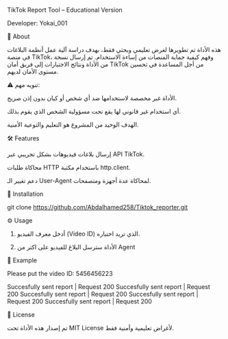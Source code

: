 TikTok Report Tool – Educational Version

Developer: Yokai_001

📌 About

هذه الأداة تم تطويرها لغرض تعليمي وبحثي فقط، بهدف دراسة آلية عمل أنظمة البلاغات في منصة TikTok، وفهم كيفية حماية المنصات من إساءة الاستخدام.
تم إرسال نسخة من الأداة ونتائج الاختبارات إلى فريق أمان TikTok من أجل المساعدة في تحسين مستوى الأمان لديهم.

⚠️ تنويه مهم:

الأداة غير مخصصة لاستخدامها ضد أي شخص أو كيان بدون إذن صريح.

أي استخدام غير قانوني لها يقع تحت مسؤولية الشخص الذي يقوم بذلك.

الهدف الوحيد من المشروع هو التعليم والتوعية الأمنية.


🛠 Features

إرسال بلاغات فيديوهات بشكل تجريبي عبر API TikTok.

محاكاة طلبات HTTP باستخدام مكتبة http.client.

دعم تغيير الـ User-Agent لمحاكاة عدة أجهزة ومتصفحات.


📂 Installation

git clone https://github.com/Abdalhamed258/Tiktok_reporter.git


⚙️ Usage

1. أدخل معرف الفيديو (Video ID) الذي تريد اختباره.


2. الأداة سترسل البلاغ للفيديو على اكتر من Agent



🧾 Example

Please put the video ID: 5456456223

Succesfully sent report | Request 200
Succesfully sent report | Request 200
Succesfully sent report | Request 200
Succesfully sent report | Request 200
Succesfully sent report | Request 200



📜 License

تم إصدار هذه الأداة تحت MIT License لأغراض تعليمية وأمنية فقط.
